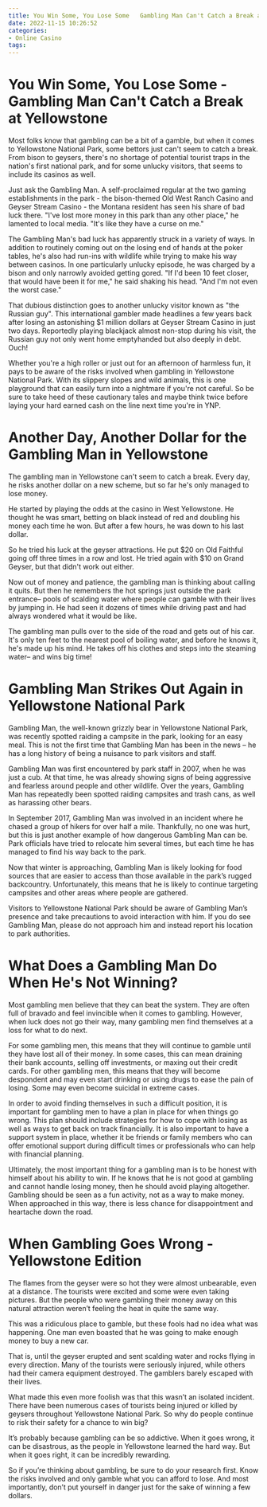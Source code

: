 ```yaml
---
title: You Win Some, You Lose Some   Gambling Man Can't Catch a Break at Yellowstone
date: 2022-11-15 10:26:52
categories:
- Online Casino
tags:
---
```



#  You Win Some, You Lose Some - Gambling Man Can't Catch a Break at Yellowstone

Most folks know that gambling can be a bit of a gamble, but when it comes to Yellowstone National Park, some bettors just can't seem to catch a break. From bison to geysers, there's no shortage of potential tourist traps in the nation's first national park, and for some unlucky visitors, that seems to include its casinos as well.

Just ask the Gambling Man. A self-proclaimed regular at the two gaming establishments in the park - the bison-themed Old West Ranch Casino and Geyser Stream Casino - the Montana resident has seen his share of bad luck there. "I've lost more money in this park than any other place," he lamented to local media. "It's like they have a curse on me."

The Gambling Man's bad luck has apparently struck in a variety of ways. In addition to routinely coming out on the losing end of hands at the poker tables, he's also had run-ins with wildlife while trying to make his way between casinos. In one particularly unlucky episode, he was charged by a bison and only narrowly avoided getting gored. "If I'd been 10 feet closer, that would have been it for me," he said shaking his head. "And I'm not even the worst case."

That dubious distinction goes to another unlucky visitor known as "the Russian guy". This international gambler made headlines a few years back after losing an astonishing $1 million dollars at Geyser Stream Casino in just two days. Reportedly playing blackjack almost non-stop during his visit, the Russian guy not only went home emptyhanded but also deeply in debt. Ouch!

Whether you're a high roller or just out for an afternoon of harmless fun, it pays to be aware of the risks involved when gambling in Yellowstone National Park. With its slippery slopes and wild animals, this is one playground that can easily turn into a nightmare if you're not careful. So be sure to take heed of these cautionary tales and maybe think twice before laying your hard earned cash on the line next time you're in YNP.

#  Another Day, Another Dollar for the Gambling Man in Yellowstone 

The gambling man in Yellowstone can't seem to catch a break. Every day, he risks another dollar on a new scheme, but so far he's only managed to lose money. 

He started by playing the odds at the casino in West Yellowstone. He thought he was smart, betting on black instead of red and doubling his money each time he won. But after a few hours, he was down to his last dollar. 

So he tried his luck at the geyser attractions. He put $20 on Old Faithful going off three times in a row and lost. He tried again with $10 on Grand Geyser, but that didn't work out either. 

Now out of money and patience, the gambling man is thinking about calling it quits. But then he remembers the hot springs just outside the park entrance– pools of scalding water where people can gamble with their lives by jumping in. He had seen it dozens of times while driving past and had always wondered what it would be like. 

The gambling man pulls over to the side of the road and gets out of his car. It's only ten feet to the nearest pool of boiling water, and before he knows it, he's made up his mind. He takes off his clothes and steps into the steaming water– and wins big time!

#  Gambling Man Strikes Out Again in Yellowstone National Park

Gambling Man, the well-known grizzly bear in Yellowstone National Park, was recently spotted raiding a campsite in the park, looking for an easy meal. This is not the first time that Gambling Man has been in the news – he has a long history of being a nuisance to park visitors and staff.

Gambling Man was first encountered by park staff in 2007, when he was just a cub. At that time, he was already showing signs of being aggressive and fearless around people and other wildlife. Over the years, Gambling Man has repeatedly been spotted raiding campsites and trash cans, as well as harassing other bears.

In September 2017, Gambling Man was involved in an incident where he chased a group of hikers for over half a mile. Thankfully, no one was hurt, but this is just another example of how dangerous Gambling Man can be. Park officials have tried to relocate him several times, but each time he has managed to find his way back to the park.

Now that winter is approaching, Gambling Man is likely looking for food sources that are easier to access than those available in the park’s rugged backcountry. Unfortunately, this means that he is likely to continue targeting campsites and other areas where people are gathered.

Visitors to Yellowstone National Park should be aware of Gambling Man’s presence and take precautions to avoid interaction with him. If you do see Gambling Man, please do not approach him and instead report his location to park authorities.

#  What Does a Gambling Man Do When He's Not Winning?

Most gambling men believe that they can beat the system. They are often full of bravado and feel invincible when it comes to gambling. However, when luck does not go their way, many gambling men find themselves at a loss for what to do next.

For some gambling men, this means that they will continue to gamble until they have lost all of their money. In some cases, this can mean draining their bank accounts, selling off investments, or maxing out their credit cards. For other gambling men, this means that they will become despondent and may even start drinking or using drugs to ease the pain of losing. Some may even become suicidal in extreme cases.

In order to avoid finding themselves in such a difficult position, it is important for gambling men to have a plan in place for when things go wrong. This plan should include strategies for how to cope with losing as well as ways to get back on track financially. It is also important to have a support system in place, whether it be friends or family members who can offer emotional support during difficult times or professionals who can help with financial planning.

Ultimately, the most important thing for a gambling man is to be honest with himself about his ability to win. If he knows that he is not good at gambling and cannot handle losing money, then he should avoid playing altogether. Gambling should be seen as a fun activity, not as a way to make money. When approached in this way, there is less chance for disappointment and heartache down the road.

#  When Gambling Goes Wrong - Yellowstone Edition

The flames from the geyser were so hot they were almost unbearable, even at a distance. The tourists were excited and some were even taking pictures. But the people who were gambling their money away on this natural attraction weren’t feeling the heat in quite the same way.

This was a ridiculous place to gamble, but these fools had no idea what was happening. One man even boasted that he was going to make enough money to buy a new car.

That is, until the geyser erupted and sent scalding water and rocks flying in every direction. Many of the tourists were seriously injured, while others had their camera equipment destroyed. The gamblers barely escaped with their lives.

What made this even more foolish was that this wasn’t an isolated incident. There have been numerous cases of tourists being injured or killed by geysers throughout Yellowstone National Park. So why do people continue to risk their safety for a chance to win big?

It’s probably because gambling can be so addictive. When it goes wrong, it can be disastrous, as the people in Yellowstone learned the hard way. But when it goes right, it can be incredibly rewarding.

So if you’re thinking about gambling, be sure to do your research first. Know the risks involved and only gamble what you can afford to lose. And most importantly, don’t put yourself in danger just for the sake of winning a few dollars.